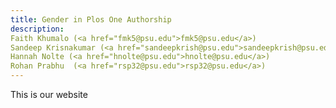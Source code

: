 ```yaml
---
title: Gender in Plos One Authorship
description: 
Faith Khumalo (<a href="fmk5@psu.edu">fmk5@psu.edu</a>)
Sandeep Krisnakumar (<a href="sandeepkrish@psu.edu">sandeepkrish@psu.edu</a>)
Hannah Nolte (<a href="hnolte@psu.edu">hnolte@psu.edu</a>)
Rohan Prabhu  (<a href="rsp32@psu.edu">rsp32@psu.edu</a>)
---
```


This is our website 
